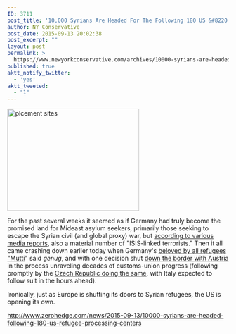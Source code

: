 ```yaml
---
ID: 3711
post_title: '10,000 Syrians Are Headed For The Following 180 US &#8220;Refugee Processing Centers&#8221;'
author: NY Conservative
post_date: 2015-09-13 20:02:38
post_excerpt: ""
layout: post
permalink: >
  https://www.newyorkconservative.com/archives/10000-syrians-are-headed-for-the-following-180-us-refugee-processing-centers/
published: true
aktt_notify_twitter:
  - 'yes'
aktt_tweeted:
  - "1"
---
```

<a href="http://newyorkconservative.s3.amazonaws.com/wp-content/uploads/2015/09/plcement-sites.jpg"><img class="alignnone size-medium wp-image-3712" src="http://newyorkconservative.s3.amazonaws.com/wp-content/uploads/2015/09/plcement-sites-300x232.jpg" alt="plcement sites" width="300" height="232" /></a>

For the past several weeks it seemed as if Germany had truly become the promised land for Mideast asylum seekers, primarily those seeking to escape the Syrian civil (and global proxy) war, but <a href="http://www.zerohedge.com/news/2015-09-11/europe-flooded-reports-isis-terrorists-posing-refugees">according to various media reports</a>, also a material number of "ISIS-linked terrorists." Then it all came crashing down earlier today when Germany's <a href="http://www.zerohedge.com/sites/default/files/images/user5/imageroot/2015/09/merkel%20mother.jpg">beloved by all refugees "Mutti</a>" said <em>genug</em>, and with one decision shut <a href="http://www.zerohedge.com/news/2015-09-13/germany-reintroduces-border-controls-austria-sends-riot-police-refugee-crisis-spiral">down the border with Austria </a>in the process unraveling decades of customs-union progress (following promptly by the <a href="http://www.ceskenoviny.cz/news/zpravy/czech-police-toughen-measures-on-austrian-border-due-to-refugees/1258000">Czech Republic doing the same</a>, with Italy expected to follow suit in the hours ahead).

Ironically, just as Europe is shutting its doors to Syrian refugees, the US is opening its own.

<a href="http://www.zerohedge.com/news/2015-09-13/10000-syrians-are-headed-following-180-us-refugee-processing-centers">http://www.zerohedge.com/news/2015-09-13/10000-syrians-are-headed-following-180-us-refugee-processing-centers</a>